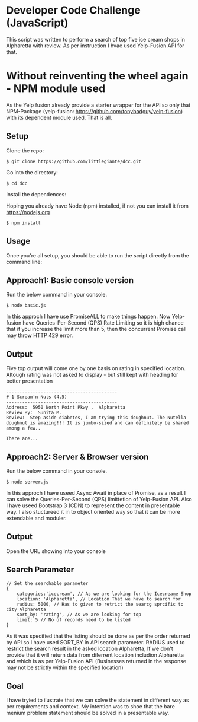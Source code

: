 # Developer Code Challenge (JavaScript)

This script was written to perform a search of top five ice cream shops in Alpharetta with review. As per instruction I hvae used Yelp-Fusion API for that.

# Without reinventing the wheel again - NPM module used
As the Yelp fusion already provide a starter wrapper for the API so only that NPM-Package (yelp-fusion: https://github.com/tonybadguy/yelp-fusion) with its dependent module used. That is all.

## Setup

Clone the repo:

```
$ git clone https://github.com/littlegiante/dcc.git
```

Go into the directory:

```
$ cd dcc
```

Install the dependences:

Hoping you already have Node (npm) installed, if not you can install it from https://nodejs.org

```
$ npm install
```

## Usage
Once you're all setup, you should be able to run the script directly from the command line:

## Approach1: Basic console version

Run the below command in your console. 

```
$ node basic.js
```

In this approch I have use PromiseALL to make things happen. Now Yelp-fusion have Queries-Per-Second (QPS) Rate Limiting so it is high chance that if you increase the limit more than 5, then the concurrent Promise call may throw HTTP 429 error.

## Output

Five top output will come one by one basis on rating in specified location.
Altough rating was not asked to display - but still kept with heading for better presentation

```
------------------------------------------
# 1 Scream'n Nuts (4.5) 
------------------------------------------
Address:  5950 North Point Pkwy ,  Alpharetta
Review By:  Sunita M.
Review:  Step aside diabetes, I am trying this doughnut. The Nutella doughnut is amazing!!! It is jumbo-sized and can definitely be shared among a few.. 

There are...
```

## Approach2: Server & Browser version

Run the below command in your console. 

```
$ node server.js
```

In this approch I have useed Async Await in place of Promise, as a result I can solve the Queries-Per-Second (QPS) limittetion of Yelp-Fusion API. Also I have useed Bootstrap 3 (CDN) to represent the content in presentable way. I also stuctureed it in to object oriented way so that it can be more extendable and moduler.

## Output

Open the URL showing into your console

## Search Parameter

```
// Set the searchable parameter
{
    categories:'icecream', // As we are looking for the Icecreame Shop
    location: 'Alpharetta', // Location That we have to search for
    radius: 5000, // Has to given to retrict the searcg sprcific to city Alpharetta
    sort_by: 'rating', // As we are looking for top
    limit: 5 // No of records need to be listed
}
```

As it was specified that the listing should be done as per the order returned by API so I have used SORT_BY in API search parameter. RADIUS used to restrict the search result in the asked location Alpharetta, If we don't provide that it will return data from diferrent location includion Alpharetta and which is as per Yelp-Fusion API (Businesses returned in the response may not be strictly within the specified location)

## Goal

I have tryied to ilustrate that we can solve the statement in different way as per requirements and context. My intention was to shoe that the bare menium problem statement should be solved in a presentable way.
